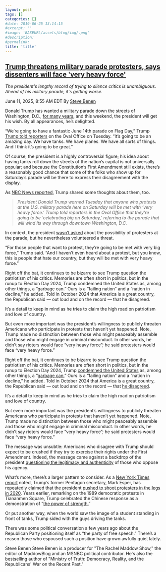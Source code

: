 ```yaml
---
layout: post
tags: []
categories: []
#date: 2019-06-25 13:14:15
#excerpt: ''
#image: 'BASEURL/assets/blog/img/.png'
#description:
#permalink:
title: 'title'
---
```



## [Trump threatens military parade protesters, says dissenters will face 'very heavy force'](https://www.msnbc.com/rachel-maddow-show/maddowblog/trump-threatens-military-parade-protesters-says-dissenters-will-face-h-rcna212282)

*The president's lengthy record of trying to silence critics is unambiguous. Ahead of his military parade, it's getting worse.*

June 11, 2025, 8:55 AM EDT
By [Steve Benen](https://www.msnbc.com/author/steve-benen-ncpn433601)

Donald Trump has wanted a military parade down the streets of Washington, D.C., [for many years](https://www.msnbc.com/rachel-maddow-show/faced-soaring-price-tag-trumps-military-parade-unravels-msna1134586), and this weekend, the president will get his wish. By all appearances, he’s delighted.

“We’re going to have a fantastic June 14th parade on Flag Day,” Trump [Trump told reporters](https://rollcall.com/factbase/trump/transcript/donald-trump-remarks-wildfire-briefing-oval-office-june-10-2025/) on the Oval Office on Tuesday. “It’s going to be an amazing day. We have tanks. We have planes. We have all sorts of things. And I think it’s going to be great.”

Of course, the president is a highly controversial figure; his idea about having tanks roll down the streets of the nation’s capital is not universally popular; and because the Constitution’s First Amendment still exists, there’s a reasonably good chance that some of the folks who show up for Saturday’s parade will be there to express their disagreement with the display.

As [NBC News reported](https://www.nbcnews.com/politics/white-house/trump-warns-military-parade-protesters-will-face-heavy-force-rcna212136), Trump shared some thoughts about them, too.

> *President Donald Trump warned Tuesday that anyone who protests at the U.S. military parade here on Saturday will be met with ‘very heavy force.’ Trump told reporters in the Oval Office that they’re going to be ‘celebrating big on Saturday,’ referring to the parade that will wind its way through downtown Washington, D.C.*

In context, the president [wasn’t asked](https://rollcall.com/factbase/trump/transcript/donald-trump-remarks-wildfire-briefing-oval-office-june-10-2025/) about the possibility of protesters at the parade, but he nevertheless volunteered a threat.

“For those people that want to protest, they’re going to be met with very big force,” Trump said. “And I haven’t even heard about a protest, but you know, this is people that hate our country, but they will be met with very heavy force.”

Right off the bat, it continues to be bizarre to see Trump question the patriotism of his critics. Memories are often short in politics, but in the runup to Election Day 2024, Trump condemned the United States as, among other things, a “garbage can.” Ours is a “failing nation” and a “nation in decline,” he added. Told in October 2024 that America is a great country, the Republican said — out loud and on the record — that he disagreed.

It’s a detail to keep in mind as he tries to claim the high road on patriotism and love of country.

But even more important was the president’s willingness to publicly threaten Americans who participate in protests that haven’t yet happened. Note, Trump made no distinction between those who might peaceably assemble and those who might engage in criminal misconduct. In other words, he didn’t say rioters would face “very heavy force”; he said protesters would face “very heavy force.”

Right off the bat, it continues to be bizarre to see Trump question the patriotism of his critics. Memories are often short in politics, but in the runup to Election Day 2024, Trump [condemned the United States](https://www.msnbc.com/rachel-maddow-show/maddowblog/tale-two-closing-messages-harris-offers-patriotism-rejects-trumps-chao-rcna177986) as, among other things, a “[garbage can.](https://x.com/atrupar/status/1849884232585302222)” Ours is a “failing nation” and a “nation in decline,” he added. Told in October 2024 that America is a great country, the Republican said — out loud and on the record — that [he disagreed](https://www.msnbc.com/rachel-maddow-show/maddowblog/election-day-nears-trump-embraces-conditional-patriotism-rcna174812).

It’s a detail to keep in mind as he tries to claim the high road on patriotism and love of country.

But even more important was the president’s willingness to publicly threaten Americans who participate in protests that haven’t yet happened. Note, Trump made no distinction between those who might peaceably assemble and those who might engage in criminal misconduct. In other words, he didn’t say rioters would face “very heavy force”; he said protesters would face “very heavy force.”

The message was unsubtle: Americans who disagree with Trump should expect to be crushed if they try to exercise their rights under the First Amendment. Indeed, the message came against a backdrop of the president [questioning the legitimacy and authenticity](https://www.msnbc.com/rachel-maddow-show/maddowblog/paid-insurrectionists-unrest-l-trump-returns-unsettling-old-favorite-rcna212142) of those who oppose his agency.

What’s more, there’s a larger pattern to consider. As a [New York Times report](https://www.nytimes.com/2025/06/10/us/politics/trump-military-parade-protests.html) noted, Trump’s former Pentagon secretary, Mark Esper, has repeatedly claimed that the president [pushed to shoot protesters in the legs in 2020](https://www.msnbc.com/rachel-maddow-show/maddowblog/former-defense-secretary-trump-asked-shooting-protesters-rcna26891). Years earlier, remarking on the 1989 democratic protests in Tiananmen Square, Trump celebrated the Chinese response as a demonstration of “[the power of strength.](https://www.msnbc.com/rachel-maddow-show/maddowblog/tiananmen-square-trump-what-he-sees-power-strength-n1222161)”

Or put another way, when the world saw the image of a student standing in front of tanks, Trump sided with the guys driving the tanks.

There was some political conversation a few years ago about the Republican Party positioning itself as “the party of free speech.” There’s a reason those who espoused such a position have grown awfully quiet lately.

Steve Benen
Steve Benen is a producer for "The Rachel Maddow Show," the editor of MaddowBlog and an MSNBC political contributor. He's also the bestselling author of "Ministry of Truth: Democracy, Reality, and the Republicans' War on the Recent Past."

